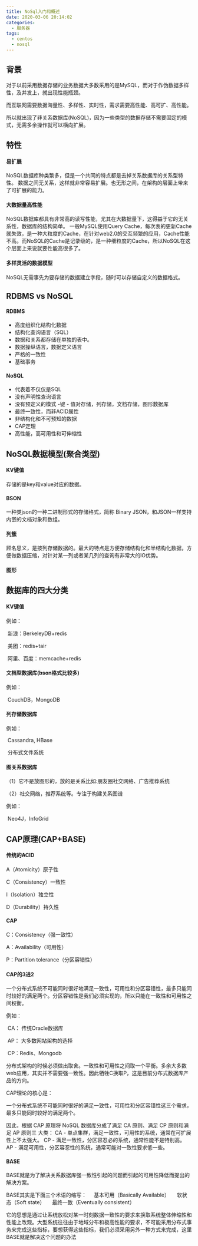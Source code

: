 ```yaml
---
title: NoSql入门和概述
date: 2020-03-06 20:14:02
categories:
  - 服务器
tags:
  - centos 
  - nosql
---
```


## 背景

对于以前采用数据存储的业务数据大多数采用的是MySQL，而对于作伪数据多样性，及并发上，就出现性能瓶颈。

而互联网需要数据海量性、多样性、实时性，需求需要高性能、高可扩、高性能。

所以就出现了非关系数据库(NoSQL)，因为一些类型的数据存储不需要固定的模式，无需多余操作就可以横向扩展。

## 特性

#### 易扩展

NoSQL数据库种类繁多，但是一个共同的特点都是去掉关系数据库的关系型特性。
数据之间无关系，这样就非常容易扩展。也无形之间，在架构的层面上带来了可扩展的能力。

#### 大数据量高性能

NoSQL数据库都具有非常高的读写性能，尤其在大数据量下，这得益于它的无关系性，数据库的结构简单。
一般MySQL使用Query Cache，每次表的更新Cache就失效，是一种大粒度的Cache，在针对web2.0的交互频繁的应用，Cache性能不高。而NoSQL的Cache是记录级的，是一种细粒度的Cache，所以NoSQL在这个层面上来说就要性能高很多了。

#### 多样灵活的数据模型

NoSQL无需事先为要存储的数据建立字段，随时可以存储自定义的数据格式。

## RDBMS vs NoSQL

#### RDBMS

- 高度组织化结构化数据
- 结构化查询语言（SQL）
- 数据和关系都存储在单独的表中。
- 数据操纵语言，数据定义语言
- 严格的一致性
- 基础事务

#### NoSQL

- 代表着不仅仅是SQL
- 没有声明性查询语言
- 没有预定义的模式
  -键 - 值对存储，列存储，文档存储，图形数据库
- 最终一致性，而非ACID属性
- 非结构化和不可预知的数据
- CAP定理
- 高性能，高可用性和可伸缩性

## NoSQL数据模型(聚合类型)

#### KV键值

存储的是key和value对应的数据。

#### BSON

一种类json的一种二进制形式的存储格式，简称 Binary JSON，和JSON一样支持内嵌的文档对象和数组。 

#### 列簇

顾名思义，是按列存储数据的。最大的特点是方便存储结构化和半结构化数据，方便做数据压缩，对针对某一列或者某几列的查询有非常大的IO优势。	

#### 图形

## 数据库的四大分类

#### KV键值

例如：

​	新浪：BerkeleyDB+redis

​	美团：redis+tair

​	阿里、百度：memcache+redis

#### 文档型数据库(bson格式比较多)

例如：

​	CouchDB，MongoDB

#### 列存储数据库

例如：

​	Cassandra, HBase

​	分布式文件系统

#### 图关系数据库

（1）它不是放图形的，放的是关系比如:朋友圈社交网络、广告推荐系统

（2）社交网络，推荐系统等。专注于构建关系图谱

例如：

​	Neo4J，InfoGrid

## CAP原理(CAP+BASE)

#### 传统的ACID

A（Atomicity）原子性

C（Consistency）一致性

I（Isolation）独立性

D（Durability）持久性

#### CAP

C：Consistency（强一致性）

A：Availability（可用性）

P：Partition tolerance（分区容错性）

#### CAP的3进2

一个分布式系统不可能同时很好地满足一致性，可用性和分区容错性，最多只能同时较好的满足两个。分区容错性是我们必须实现的，所以只能在一致性和可用性之间权衡。

例如：

 CA： 传统Oracle数据库

 AP： 大多数网站架构的选择

 CP：Redis、Mongodb

分布式架构的时候必须做出取舍。一致性和可用性之间取一个平衡。多余大多数web应用，其实并不需要强一致性。因此牺牲C换取P，这是目前分布式数据库产品的方向。

CAP理论的核心是：

一个分布式系统不可能同时很好的满足一致性，可用性和分区容错性这三个需求，最多只能同时较好的满足两个。

因此，根据 CAP 原理将 NoSQL 数据库分成了满足 CA 原则、满足 CP 原则和满足 AP 原则三 大类：
CA - 单点集群，满足一致性，可用性的系统，通常在可扩展性上不太强大。
CP - 满足一致性，分区容忍必的系统，通常性能不是特别高。
AP - 满足可用性，分区容忍性的系统，通常可能对一致性要求低一些。

#### BASE

BASE就是为了解决关系数据库强一致性引起的问题而引起的可用性降低而提出的解决方案。


BASE其实是下面三个术语的缩写：
    基本可用（Basically Available）
    软状态（Soft state）
    最终一致（Eventually consistent）


它的思想是通过让系统放松对某一时刻数据一致性的要求来换取系统整体伸缩性和性能上改观。大型系统往往由于地域分布和极高性能的要求，不可能采用分布式事务来完成这些指标，要想获得这些指标，我们必须采用另外一种方式来完成，这里BASE就是解决这个问题的办法